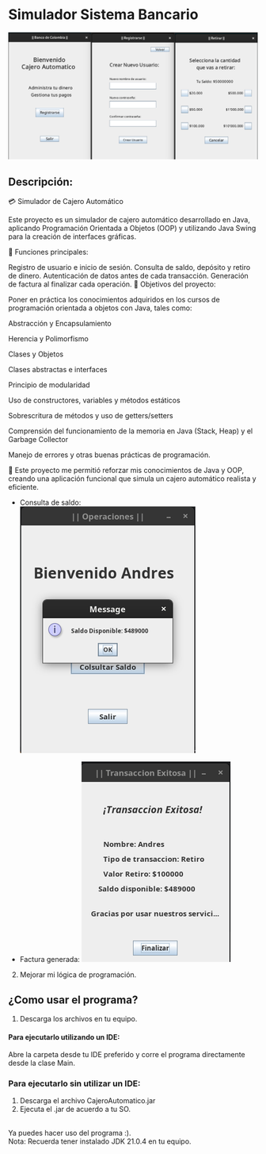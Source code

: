 # Simulador Sistema Bancario

![Imagen de Muestra](images/demo.png)

## Descripción:
💳 Simulador de Cajero Automático

Este proyecto es un simulador de cajero automático desarrollado
en Java, aplicando Programación Orientada a Objetos (OOP) y
utilizando Java Swing para la creación de interfaces gráficas.

🔑 Funciones principales:

Registro de usuario e inicio de sesión.
Consulta de saldo, depósito y retiro de dinero.
Autenticación de datos antes de cada transacción.
Generación de factura al finalizar cada operación.
🎯 Objetivos del proyecto:

Poner en práctica los conocimientos adquiridos en los cursos
de programación orientada a objetos con Java, tales como:

Abstracción y Encapsulamiento

Herencia y Polimorfismo

Clases y Objetos

Clases abstractas e interfaces

Principio de modularidad

Uso de constructores, variables y métodos estáticos

Sobrescritura de métodos y uso de getters/setters

Comprensión del funcionamiento de la memoria en Java
(Stack, Heap) y el Garbage Collector

Manejo de errores y otras buenas prácticas de programación.

🎯 Este proyecto me permitió reforzar mis conocimientos de Java
y OOP, creando una aplicación funcional que simula un cajero
automático realista y eficiente.

- Consulta de saldo:
![saldo.png](images/saldo.png)

- Factura generada:
![factura.png](images/factura.png)

2. Mejorar mi lógica de programación.

## ¿Como usar el programa?
1. Descarga los archivos en tu equipo.

#### Para ejecutarlo utilizando un IDE:
Abre la carpeta desde tu IDE preferido y corre el programa directamente
desde la clase Main.

### Para ejecutarlo sin utilizar un IDE:
1. Descarga el archivo CajeroAutomatico.jar
2. Ejecuta el .jar de acuerdo a tu SO.
<br>
Ya puedes hacer uso del programa :).
<br>
Nota: Recuerda tener instalado JDK 21.0.4 en tu equipo.
